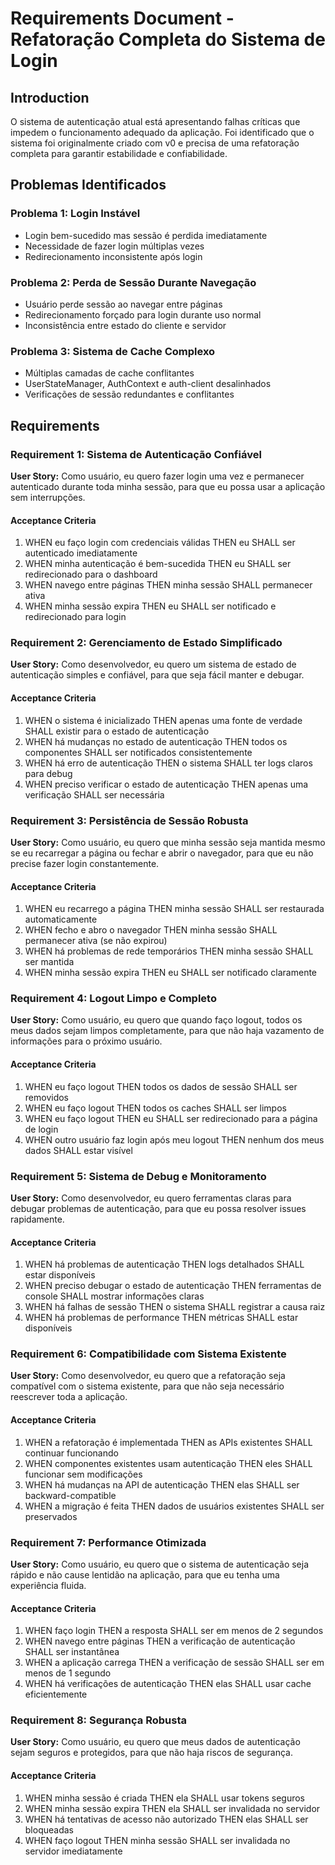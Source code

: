 # Requirements Document - Refatoração Completa do Sistema de Login

## Introduction

O sistema de autenticação atual está apresentando falhas críticas que impedem o funcionamento adequado da aplicação. Foi identificado que o sistema foi originalmente criado com v0 e precisa de uma refatoração completa para garantir estabilidade e confiabilidade.

## Problemas Identificados

### Problema 1: Login Instável
- Login bem-sucedido mas sessão é perdida imediatamente
- Necessidade de fazer login múltiplas vezes
- Redirecionamento inconsistente após login

### Problema 2: Perda de Sessão Durante Navegação
- Usuário perde sessão ao navegar entre páginas
- Redirecionamento forçado para login durante uso normal
- Inconsistência entre estado do cliente e servidor

### Problema 3: Sistema de Cache Complexo
- Múltiplas camadas de cache conflitantes
- UserStateManager, AuthContext e auth-client desalinhados
- Verificações de sessão redundantes e conflitantes

## Requirements

### Requirement 1: Sistema de Autenticação Confiável

**User Story:** Como usuário, eu quero fazer login uma vez e permanecer autenticado durante toda minha sessão, para que eu possa usar a aplicação sem interrupções.

#### Acceptance Criteria

1. WHEN eu faço login com credenciais válidas THEN eu SHALL ser autenticado imediatamente
2. WHEN minha autenticação é bem-sucedida THEN eu SHALL ser redirecionado para o dashboard
3. WHEN navego entre páginas THEN minha sessão SHALL permanecer ativa
4. WHEN minha sessão expira THEN eu SHALL ser notificado e redirecionado para login

### Requirement 2: Gerenciamento de Estado Simplificado

**User Story:** Como desenvolvedor, eu quero um sistema de estado de autenticação simples e confiável, para que seja fácil manter e debugar.

#### Acceptance Criteria

1. WHEN o sistema é inicializado THEN apenas uma fonte de verdade SHALL existir para o estado de autenticação
2. WHEN há mudanças no estado de autenticação THEN todos os componentes SHALL ser notificados consistentemente
3. WHEN há erro de autenticação THEN o sistema SHALL ter logs claros para debug
4. WHEN preciso verificar o estado de autenticação THEN apenas uma verificação SHALL ser necessária

### Requirement 3: Persistência de Sessão Robusta

**User Story:** Como usuário, eu quero que minha sessão seja mantida mesmo se eu recarregar a página ou fechar e abrir o navegador, para que eu não precise fazer login constantemente.

#### Acceptance Criteria

1. WHEN eu recarrego a página THEN minha sessão SHALL ser restaurada automaticamente
2. WHEN fecho e abro o navegador THEN minha sessão SHALL permanecer ativa (se não expirou)
3. WHEN há problemas de rede temporários THEN minha sessão SHALL ser mantida
4. WHEN minha sessão expira THEN eu SHALL ser notificado claramente

### Requirement 4: Logout Limpo e Completo

**User Story:** Como usuário, eu quero que quando faço logout, todos os meus dados sejam limpos completamente, para que não haja vazamento de informações para o próximo usuário.

#### Acceptance Criteria

1. WHEN eu faço logout THEN todos os dados de sessão SHALL ser removidos
2. WHEN eu faço logout THEN todos os caches SHALL ser limpos
3. WHEN eu faço logout THEN eu SHALL ser redirecionado para a página de login
4. WHEN outro usuário faz login após meu logout THEN nenhum dos meus dados SHALL estar visível

### Requirement 5: Sistema de Debug e Monitoramento

**User Story:** Como desenvolvedor, eu quero ferramentas claras para debugar problemas de autenticação, para que eu possa resolver issues rapidamente.

#### Acceptance Criteria

1. WHEN há problemas de autenticação THEN logs detalhados SHALL estar disponíveis
2. WHEN preciso debugar o estado de autenticação THEN ferramentas de console SHALL mostrar informações claras
3. WHEN há falhas de sessão THEN o sistema SHALL registrar a causa raiz
4. WHEN há problemas de performance THEN métricas SHALL estar disponíveis

### Requirement 6: Compatibilidade com Sistema Existente

**User Story:** Como desenvolvedor, eu quero que a refatoração seja compatível com o sistema existente, para que não seja necessário reescrever toda a aplicação.

#### Acceptance Criteria

1. WHEN a refatoração é implementada THEN as APIs existentes SHALL continuar funcionando
2. WHEN componentes existentes usam autenticação THEN eles SHALL funcionar sem modificações
3. WHEN há mudanças na API de autenticação THEN elas SHALL ser backward-compatible
4. WHEN a migração é feita THEN dados de usuários existentes SHALL ser preservados

### Requirement 7: Performance Otimizada

**User Story:** Como usuário, eu quero que o sistema de autenticação seja rápido e não cause lentidão na aplicação, para que eu tenha uma experiência fluida.

#### Acceptance Criteria

1. WHEN faço login THEN a resposta SHALL ser em menos de 2 segundos
2. WHEN navego entre páginas THEN a verificação de autenticação SHALL ser instantânea
3. WHEN a aplicação carrega THEN a verificação de sessão SHALL ser em menos de 1 segundo
4. WHEN há verificações de autenticação THEN elas SHALL usar cache eficientemente

### Requirement 8: Segurança Robusta

**User Story:** Como usuário, eu quero que meus dados de autenticação sejam seguros e protegidos, para que não haja riscos de segurança.

#### Acceptance Criteria

1. WHEN minha sessão é criada THEN ela SHALL usar tokens seguros
2. WHEN minha sessão expira THEN ela SHALL ser invalidada no servidor
3. WHEN há tentativas de acesso não autorizado THEN elas SHALL ser bloqueadas
4. WHEN faço logout THEN minha sessão SHALL ser invalidada no servidor imediatamente